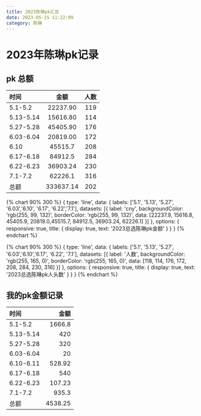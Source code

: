 ```yaml
---
title: 2023陈琳pk汇总
date: 2023-05-15 11:22:09
category: 陈琳
---
```

# 2023年陈琳pk记录



## pk 总额
| 时间 | 金额 | 人数 |
| :-------| :------: | --: |
| 5.1-5.2 | 22237.90 | 119 |
| 5.13-5.14 | 15616.80 | 114 |
| 5.27-5.28 | 45405.90 | 176 |
| 6.03-6.04 | 20819.00 | 172 | 
| 6.10 | 45515.7 | 208 |
| 6.17-6.18 | 84912.5 | 284 |
| 6.22-6.23 | 36903.24 | 230 |
| 7.1-7.2 | 62226.1 | 316 |
| 总额 | 333637.14 | 202 |

{% chart 90% 300 %}
    {
    type: 'line',
    data: {
    labels: ['5.1', '5.13', '5.27', '6.03','6.10', '6.17', '6.22','7.1'],
    datasets: [{
        label: 'cny',
        backgroundColor: 'rgb(255, 99, 132)',
        borderColor: 'rgb(255, 99, 132)',
        data: [22237.9, 15616.8, 45405.9, 20819.0,45515.7, 84912.5, 36903.24, 62226.1]
        }]
    },
    options: {
        responsive: true,
        title: {
        display: true,
        text: '2023总选陈琳pk金额'
        }
    }
}
{% endchart %}


{% chart 90% 300 %}
    {
    type: 'line',
    data: {
    labels: ['5.1', '5.13', '5.27', '6.03','6.10','6.17', '6.22', '7.1'],
    datasets: [{
        label: '人数',
        backgroundColor: 'rgb(255, 165, 0)',
        borderColor: 'rgb(255, 165, 0)',
        data: [118, 114, 176, 172, 208, 284, 230, 316]
        }]
    },
    options: {
        responsive: true,
        title: {
        display: true,
        text: '2023总选陈琳pk人头数'
        }
    }
}
{% endchart %}

## 我的pk金额记录
| 时间 | 金额 |
| :------ | -----:|
| 5.1-5.2 | 1666.8 |
| 5.13-5.14 | 420 | 
| 5.27-5.28 | 320 |
| 6.03-6.04 | 20 |
| 6.10-6.11 | 528.92 |
| 6.17-6.18 | 540 |
| 6.22-6.23 | 107.23 |
| 7.1-7.2 | 935.3 |
| 总额 | 4538.25 |